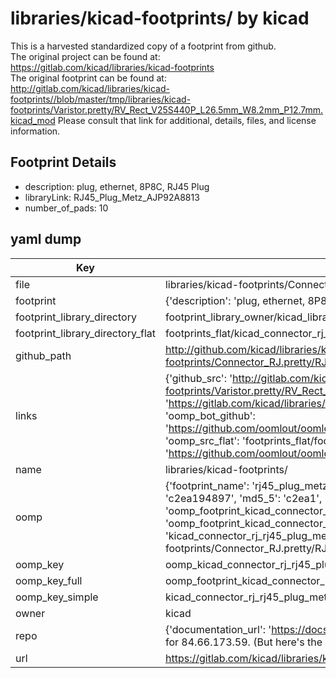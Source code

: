 # libraries/kicad-footprints/ by kicad  
This is a harvested standardized copy of a footprint from github.  
The original project can be found at:  
https://gitlab.com/kicad/libraries/kicad-footprints  
The original footprint can be found at:
http://gitlab.com/kicad/libraries/kicad-footprints//blob/master/tmp/libraries/kicad-footprints/Varistor.pretty/RV_Rect_V25S440P_L26.5mm_W8.2mm_P12.7mm.kicad_mod
Please consult that link for additional, details, files, and license information.  
## Footprint Details
* description: plug, ethernet, 8P8C, RJ45 Plug  
* libraryLink: RJ45_Plug_Metz_AJP92A8813  
* number_of_pads: 10  
## yaml dump  
| Key | Value |  
| --- | --- |  
| file | libraries/kicad-footprints/Connector_RJ.pretty/RJ45_Plug_Metz_AJP92A8813.kicad_mod |  
| footprint | {'description': 'plug, ethernet, 8P8C, RJ45 Plug', 'libraryLink': 'RJ45_Plug_Metz_AJP92A8813', 'number_of_pads': 10} |  
| footprint_library_directory | footprint_library_owner/kicad_libraries/kicad-footprints/ |  
| footprint_library_directory_flat | footprints_flat/kicad_connector_rj_rj45_plug_metz_ajp92a8813/working |  
| github_path | http://github.com/kicad/libraries/kicad-footprints//blob/master/tmp/libraries/kicad-footprints/Connector_RJ.pretty/RJ45_Plug_Metz_AJP92A8813.kicad_mod |  
| links | {'github_src': 'http://gitlab.com/kicad/libraries/kicad-footprints//blob/master/tmp/libraries/kicad-footprints/Varistor.pretty/RV_Rect_V25S440P_L26.5mm_W8.2mm_P12.7mm.kicad_mod', 'github_src_repo': 'https://gitlab.com/kicad/libraries/kicad-footprints', 'oomp_bot': 'footprints/kicad_connector_rj_rj45_plug_metz_ajp92a8813/working', 'oomp_bot_github': 'https://github.com/oomlout/oomlout_oomp_footprint_bot/tree/main/footprints/kicad_connector_rj_rj45_plug_metz_ajp92a8813/working', 'oomp_src_flat': 'footprints_flat/footprints_flat/kicad_connector_rj_rj45_plug_metz_ajp92a8813/working', 'oomp_src_flat_github': 'https://github.com/oomlout/oomlout_oomp_footprint_src/tree/main/footprints_flat/kicad_connector_rj_rj45_plug_metz_ajp92a8813/working'} |  
| name | libraries/kicad-footprints/ |  
| oomp | {'footprint_name': 'rj45_plug_metz_ajp92a8813', 'library_name': 'connector_rj', 'md5': 'c2ea194897608940ebca854a75af82bd', 'md5_10': 'c2ea194897', 'md5_5': 'c2ea1', 'md5_6': 'c2ea19', 'oomp_key': 'oomp_kicad_connector_rj_rj45_plug_metz_ajp92a8813', 'oomp_key_extra': 'oomp_footprint_kicad_connector_rj_rj45_plug_metz_ajp92a8813', 'oomp_key_full': 'oomp_footprint_kicad_connector_rj_rj45_plug_metz_ajp92a8813_c2ea19', 'oomp_key_simple': 'kicad_connector_rj_rj45_plug_metz_ajp92a8813', 'original_filename': 'libraries/kicad-footprints/Connector_RJ.pretty/RJ45_Plug_Metz_AJP92A8813.kicad_mod', 'owner_name': 'kicad'} |  
| oomp_key | oomp_kicad_connector_rj_rj45_plug_metz_ajp92a8813 |  
| oomp_key_full | oomp_footprint_kicad_connector_rj_rj45_plug_metz_ajp92a8813 |  
| oomp_key_simple | kicad_connector_rj_rj45_plug_metz_ajp92a8813 |  
| owner | kicad |  
| repo | {'documentation_url': 'https://docs.github.com/rest/overview/resources-in-the-rest-api#rate-limiting', 'message': "API rate limit exceeded for 84.66.173.59. (But here's the good news: Authenticated requests get a higher rate limit. Check out the documentation for more details.)"} |  
| url | https://gitlab.com/kicad/libraries/kicad-footprints |  

